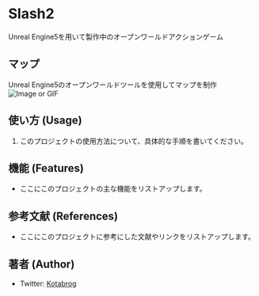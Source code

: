 # Slash2
Unreal Engine5を用いて製作中のオープンワールドアクションゲーム


## マップ 
Unreal Engine5のオープンワールドツールを使用してマップを制作
![Image or GIF](./Slash2/Image&gif/マップ飛行.gif)

## 使い方 (Usage)

1. このプロジェクトの使用方法について、具体的な手順を書いてください。

## 機能 (Features)

- ここにこのプロジェクトの主な機能をリストアップします。

## 参考文献 (References)

- ここにこのプロジェクトに参考にした文献やリンクをリストアップします。

## 著者 (Author)

- Twitter: [Kotabrog](https://twitter.com/Kotabrog)



